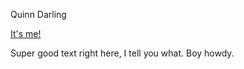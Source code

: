 Quinn Darling

[It's me!](https://static.cybre.space/media_attachments/files/004/033/967/original/01721607761c1fd4.jpg)

Super good text right here, I tell you what. Boy howdy.